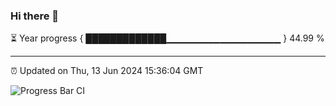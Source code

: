 ### Hi there 👋

⏳ Year progress { █████████████▁▁▁▁▁▁▁▁▁▁▁▁▁▁▁▁▁ } 44.99 %

---

⏰ Updated on Thu, 13 Jun 2024 15:36:04 GMT

![Progress Bar CI](https://github.com/IshwaranRudhara/GIT-ACTION/workflows/Progress%20Bar%20CI/badge.svg)
